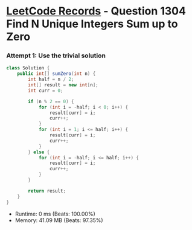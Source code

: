 # [LeetCode Records](../../README.md) - Question 1304 Find N Unique Integers Sum up to Zero

### Attempt 1: Use the trivial solution
```java
class Solution {
    public int[] sumZero(int n) {
        int half = n / 2;
        int[] result = new int[n];
        int curr = 0;

        if (n % 2 == 0) {
            for (int i = -half; i < 0; i++) {
                result[curr] = i;
                curr++;
            }
            for (int i = 1; i <= half; i++) {
                result[curr] = i;
                curr++;
            }
        } else {
            for (int i = -half; i <= half; i++) {
                result[curr] = i;
                curr++;
            }
        }

        return result;
    }
}
```
- Runtime: 0 ms (Beats: 100.00%)
- Memory: 41.09 MB (Beats: 97.35%)

<br>
